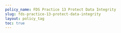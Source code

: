 ```yaml
---
policy_name: FDS Practice 13 Protect Data Integrity
slug: fds-practice-13-protect-data-integrity
layout: policy_tag
toc: true
---
```

